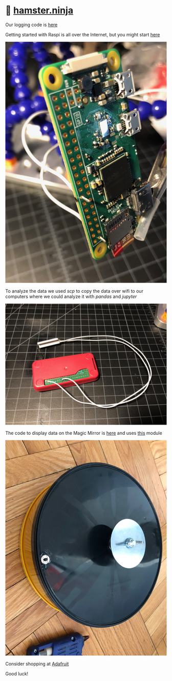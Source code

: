 # 🐹 [hamster.ninja](https://hamster.ninja)

Our logging code is [here](https://github.com/jtwilloughby/jtwilloughby.github.io/blob/master/assets/wheel.py)

Getting started with Raspi is all over the Internet, but you might start [here](https://www.jeffgeerling.com/blog/2017/raspberry-pi-zero-w-headless-time-lapse-camera)

![Raspberry Pi Zero W](./assets/raspi.jpeg)

To analyze the data we used *scp* to copy the data over wifi to our computers where we could analyze it with *pandas* and *jupyter*

![Reed Switch](./assets/switch.jpeg)

The code to display data on the Magic Mirror is [here](https://github.com/jtwilloughby/jtwilloughby.github.io/blob/master/assets/write_for_mirror.py) and uses [this](https://github.com/timdows/MMM-JsonGraph) module

![Neodymium Magnet](./assets/magnet.jpeg)

Consider shopping at [Adafruit](https://www.adafruit.com/product/3400)

Good luck!